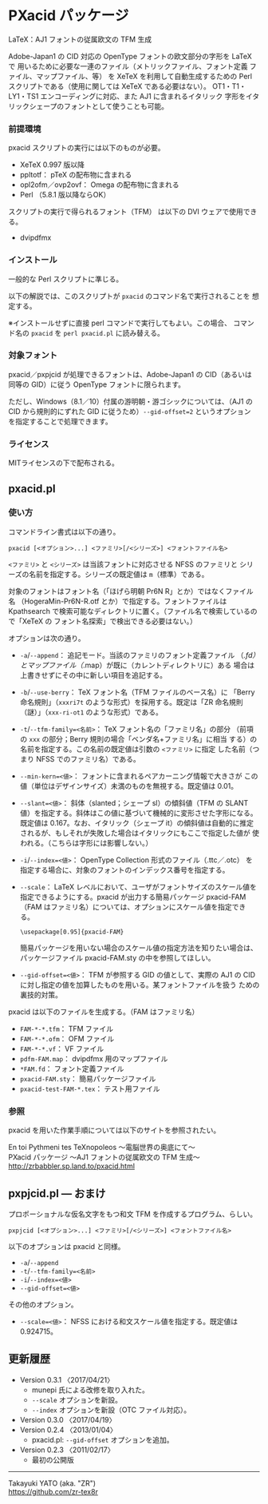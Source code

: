 PXacid パッケージ
=================

LaTeX：AJ1 フォントの従属欧文の TFM 生成

Adobe-Japan1 の CID 対応の OpenType フォントの欧文部分の字形を LaTeX で
用いるために必要な一連のファイル（メトリックファイル、フォント定義
ファイル、マップファイル、等） を XeTeX を利用して自動生成するための
Perl スクリプトである（使用に関しては XeTeX である必要はない）。
OT1・T1・LY1・TS1 エンコーディングに対応、また AJ1 に含まれるイタリック
字形をイタリックシェープのフォントとして使うことも可能。

### 前提環境

pxacid スクリプトの実行には以下のものが必要。

  * XeTeX 0.997 版以降
  * ppltotf： pTeX の配布物に含まれる
  * opl2ofm／ovp2ovf： Omega の配布物に含まれる
  * Perl （5.8.1 版以降ならOK）

スクリプトの実行で得られるフォント（TFM） は以下の DVI ウェアで使用できる。

  * dvipdfmx

### インストール

一般的な Perl スクリプトに準じる。

以下の解説では、このスクリプトが `pxacid` のコマンド名で実行されることを
想定する。

※インストールせずに直接 perl コマンドで実行してもよい。この場合、
コマンド名の `pxacid` を `perl pxacid.pl` に読み替える。

### 対象フォント

pxacid／pxpjcid が処理できるフォントは、Adobe-Japan1 の CID（あるいは
同等の GID）に従う OpenType フォントに限られます。

ただし、Windows（8.1／10）付属の游明朝・游ゴシックについては、（AJ1 の
CID から規則的にずれた GID に従うため）`--gid-offset=2` というオプション
を指定することで処理できます。

### ライセンス

MITライセンスの下で配布される。

pxacid.pl
---------

### 使い方

コマンドライン書式は以下の通り。

    pxacid [<オプション>...] <ファミリ>[/<シリーズ>] <フォントファイル名>

`<ファミリ>` と `<シリーズ>` は当該フォントに対応させる NFSS のファミリと
シリーズの名前を指定する。シリーズの既定値は `m`（標準）である。

対象のフォントはフォント名（「ほげら明朝 Pr6N R」とか）ではなくファイル名
（HogeraMin-Pr6N-R.otf とか）で指定する。フォントファイルは Kpathsearch
で検索可能なディレクトリに置く。（ファイル名で検索しているので「XeTeX の
フォント名探索」で検出できる必要はない。）

オプションは次の通り。

  * `-a`/`--append`： 追記モード。当該のファミリのフォント定義ファイル
    （*.fd）とマップファイル（*.map）が既に（カレントディレクトリに）ある
    場合は上書きせずにその中に新しい項目を追記する。
  * `-b`/`--use-berry`： TeX フォント名（TFM ファイルのベース名）に
    「Berry 命名規則」（`xxxri7t` のような形式）を採用する。既定は「ZR
    命名規則（謎）」（`xxx-ri-ot1` のような形式）である。
  * `-t`/`--tfm-family=<名前>`： TeX フォント名の「ファミリ名」の部分
    （前項の `xxx` の部分；Berry 規則の場合「ベンダ名+ファミリ名」に相当
    する）の名前を指定する。この名前の既定値は引数の `<ファミリ>` に指定
    した名前（つまり NFSS でのファミリ名）である。
  * `--min-kern=<値>`： フォントに含まれるペアカーニング情報で大きさが
    この値（単位はデザインサイズ）未満のものを無視する。既定値は 0.01。
  * `--slant=<値>`： 斜体（slanted；シェープ sl）の傾斜値（TFM の SLANT
    値）を指定する。斜体はこの値に基づいて機械的に変形させた字形になる。
    既定値は 0.167。なお、イタリック（シェープ it）の傾斜値は自動的に推定
    されるが、もしそれが失敗した場合はイタリックにもここで指定した値が
    使われる。（こちらは字形には影響しない。）
  * `-i`/`--index=<値>`：  OpenType Collection 形式のファイル（.ttc／.otc）
    を指定する場合に、対象のフォントのインデックス番号を指定する。
  * `--scale`： LaTeX レベルにおいて、ユーザがフォントサイズのスケール値を
    指定できるようにする。pxacid が出力する簡易パッケージ pxacid-FAM（FAM
    はファミリ名）については、オプションにスケール値を指定できる。

        \usepackage[0.95]{pxacid-FAM}

    簡易パッケージを用いない場合のスケール値の指定方法を知りたい場合は、
    パッケージファイル pxacid-FAM.sty の中を参照してほしい。
  * `--gid-offset=<値>`： TFM が参照する GID の値として、実際の AJ1 の
    CID に対し指定の値を加算したものを用いる。某フォントファイルを扱う
    ための裏技的対策。

pxacid は以下のファイルを生成する。（FAM はファミリ名）

  * `FAM-*-*.tfm`： TFM ファイル
  * `FAM-*-*.ofm`： OFM ファイル
  * `FAM-*-*.vf`： VF ファイル
  * `pdfm-FAM.map`： dvipdfmx 用のマップファイル
  * `*FAM.fd`： フォント定義ファイル
  * `pxacid-FAM.sty`： 簡易パッケージファイル
  * `pxacid-test-FAM-*.tex`： テスト用ファイル

### 参照

pxacid を用いた作業手順については以下のサイトを参照されたい。

En toi Pythmeni tes TeXnopoleos ～電脳世界の奥底にて～  
PXacid パッケージ ～AJ1 フォントの従属欧文の TFM 生成～  
http://zrbabbler.sp.land.to/pxacid.html

pxpjcid.pl ― おまけ
--------------------

プロポーショナルな仮名文字をもつ和文 TFM を作成するプログラム、らしい。

    pxpjcid [<オプション>...] <ファミリ>[/<シリーズ>] <フォントファイル名>

以下のオプションは pxacid と同様。

  * `-a`/`--append`
  * `-t`/`--tfm-family=<名前>`
  * `-i`/`--index=<値>`
  * `--gid-offset=<値>`

その他のオプション。

  * `--scale=<値>`： NFSS における和文スケール値を指定する。既定値は
    0.924715。

更新履歴
--------

  * Version 0.3.1 〈2017/04/21〉
      - munepi 氏による改修を取り入れた。
      - `--scale` オプションを新設。
      - `--index` オプションを新設（OTC ファイル対応）。
  * Version 0.3.0 〈2017/04/19〉
  * Version 0.2.4 〈2013/01/04〉
      - pxacid.pl: `--gid-offset` オプションを追加。
  * Version 0.2.3 〈2011/02/17〉
      - 最初の公開版

--------------------
Takayuki YATO (aka. "ZR")  
https://github.com/zr-tex8r
